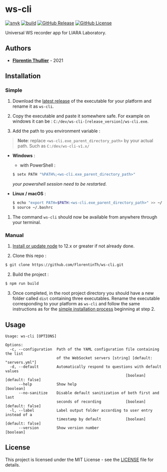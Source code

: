 # ws-cli

[![snyk](https://github.com/FlorentinTh/ws-cli/actions/workflows/dependencies.yml/badge.svg)](https://github.com/FlorentinTh/ws-cli/actions/workflows/dependencies.yml) [![build](https://github.com/FlorentinTh/ws-cli/actions/workflows/build.yml/badge.svg)](https://github.com/FlorentinTh/ws-cli/actions/workflows/build.yml) [![GitHub Release](https://img.shields.io/github/release/FlorentinTh/ws-cli)](https://github.com/FlorentinTh/ws-cli/releases) [![GitHub License](https://img.shields.io/github/license/FlorentinTh/ws-cli)](https://github.com/FlorentinTh/ws-cli/blob/master/LICENSE)

Universal WS recorder app for LIARA Laboratory.

## Authors

- [**Florentin Thullier**](https://github.com/FlorentinTh) - 2021

## Installation

### Simple

1. Download the [latest release](https://github.com/FlorentinTh/ws-cli/releases) of the executable for your platform and rename it as ```ws-cli```.

2. Copy the executable and paste it somewhere safe. For example on windows it can be : ```C:/dev/ws-cli-[release_version]/ws-cli.exe```.

3. Add the path to you environment variable :

> **Note**: replace ```<ws-cli.exe_parent_directory_path>``` by your actual path. Such as ```C:/dev/ws-cli-v1.x/```

   - **Windows** :
     - with PowerShell :
     ```sh
     $ setx PATH "%PATH%;<ws-cli.exe_parent_directory_path>"
     ```

     _your powershell session need to be restarted._

   - **Linux / macOS** :
     ```sh
     $ echo "export PATH=$PATH:<ws-cli.exe_parent_directory_path>" >> ~/.bashrc
     $ source ~/.bashrc
     ```

1. The command ```ws-cli``` should now be available from anywhere through your terminal.

### Manual

1. [Install or update node](https://nodejs.org/dist/latest-v12.x/) to 12.x or greater if not already done.

2. Clone this repo :
```sh
$ git clone https://github.com/FlorentinTh/ws-cli.git

```

2. Build the project :

```sh
$ npm run build
```

3. Once completed, in the root project directory you should have a new folder called ```dist``` containing three executables. Rename the executable corresponding to your platform as ```ws-cli``` and follow the same instructions as for the [simple installation process](#simple) beginning at step 2.

## Usage
```
Usage: ws-cli [OPTIONS]

Options:
  -c, --configuration  Path of the YAML configuration file containing the list
                       of the WebSocket servers [string] [default: "servers.yml"]
  -d, --default        Automatically respond to questions with default values
                                                      [boolean] [default: false]
      --help           Show help                                       [boolean]
      --no-sanitize    Disable default sanitization of both first and last
                       seconds of recording           [boolean] [default: false]
  -l, --label          Label output folder according to user entry instead of a
                       timestamp by default           [boolean] [default: false]
      --version        Show version number                             [boolean]
```

## License

This project is licensed under the MIT License - see the [LICENSE](LICENSE) file for details.

